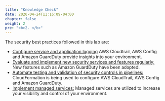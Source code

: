 ```yaml
---
title: "Knowledge Check"
date: 2020-04-24T11:16:09-04:00
chapter: false
weight: 2
pre: "<b>2. </b>"
---
```


The security best practices followed in this lab are: 

* [Configure service and application logging](https://wa.aws.amazon.com/wat.question.SEC_4.en.html) AWS Cloudtrail, AWS Config and Amazon GuardDuty provide insights into your environment.
* [Evaluate and implement new security services and features regularly:](https://wa.aws.amazon.com/wat.question.SEC_1.en.html) New features such as Amazon GuardDuty have been adopted.
* [Automate testing and validation of security controls in pipelines:](https://wa.aws.amazon.com/wat.question.SEC_1.en.html) CloudFormation is being used to configure AWS CloudTrail, AWS Config and Amazon GuardDuty.
* [Implement managed services:](https://wa.aws.amazon.com/wat.question.SEC_6.en.html) Managed services are utilized to increase your visibility and control of your environment.